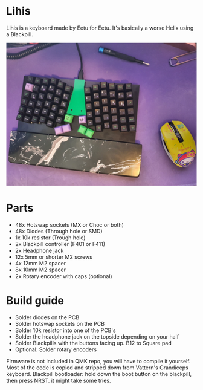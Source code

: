# Lihis
Lihis is a keyboard made by Eetu for Eetu. It's basically a worse Helix using a Blackpill.

![Lihis](/Assets/lortsyboard.jpg)
# Parts
 - 48x Hotswap sockets (MX or Choc or both)
 - 48x Diodes (Through hole or SMD)
 - 1x 10k resistor (Trough hole)
 - 2x Blackpill controller  (F401 or F411)
 - 2x Headphone jack
 - 12x 5mm or shorter M2 screws
 -  4x 12mm M2 spacer
 - 8x 10mm M2 spacer
 - 2x Rotary encoder with caps (optional)

# Build guide
 - Solder diodes on the PCB
 - Solder hotswap sockets on the PCB
 - Solder 10k resistor into one of the PCB's
 - Solder the headphone jack on the topside depending on your half
 - Solder Blackpills with the buttons facing up. B12 to Square pad
 - Optional: Solder rotary encoders

Firmware is not included in QMK repo, you will have to compile it yourself. Most of the code is copied and stripped down from Vattern's Grandiceps keyboard.
Blackpill bootloader: hold down the boot button on the blackpill, then press NRST. it might take some tries.
